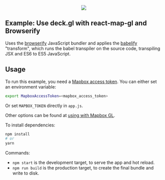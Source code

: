 <div align="center">
  <img src="https://cdn.pbrd.co/images/vAmSmehU.png" />
</div>

## Example: Use deck.gl with react-map-gl and Browserify

Uses the [browserify](https://github.com/substack/node-browserify) JavaScript
bundler and applies the [babelify](https://github.com/babel/babelify) "transform",
which runs the babel transpiler on the source code, transpiling JSX and ES6
to ES5 JavaScript.


## Usage

To run this example, you need a [Mapbox access token](https://docs.mapbox.com/help/how-mapbox-works/access-tokens/). You can either set an environment variable:

```bash
export MapboxAccessToken=<mapbox_access_token>
```

Or set `MAPBOX_TOKEN` directly in `app.js`.

Other options can be found at [using with Mapbox GL](../../../../docs/get-started/using-with-mapbox-gl.md).

To install dependencies:

```bash
npm install
# or
yarn
```

Commands:
* `npm start` is the development target, to serve the app and hot reload.
* `npm run build` is the production target, to create the final bundle and write to disk.
